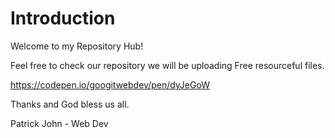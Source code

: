 # Introduction
Welcome to my Repository Hub!

Feel free to check our repository we will be uploading Free resourceful files.

https://codepen.io/googitwebdev/pen/dyJeGoW

Thanks and God bless us all.

Patrick John - Web Dev
